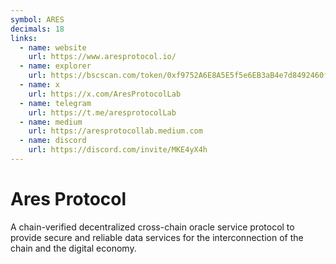 ```yaml
---
symbol: ARES
decimals: 18
links:
  - name: website
    url: https://www.aresprotocol.io/
  - name: explorer
    url: https://bscscan.com/token/0xf9752A6E8A5E5f5e6EB3aB4e7d8492460fb319f0
  - name: x
    url: https://x.com/AresProtocolLab
  - name: telegram
    url: https://t.me/aresprotocolLab
  - name: medium
    url: https://aresprotocollab.medium.com
  - name: discord
    url: https://discord.com/invite/MKE4yX4h
---
```


# Ares Protocol

A chain-verified decentralized cross-chain oracle service protocol to provide secure and reliable data services for the interconnection of the chain and the digital economy.

